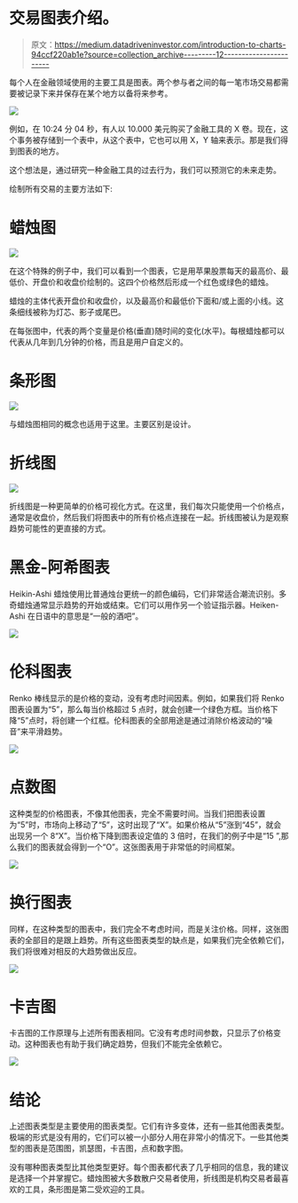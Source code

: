 # 交易图表介绍。

> 原文：<https://medium.datadriveninvestor.com/introduction-to-charts-94ccf220ab1e?source=collection_archive---------12----------------------->

每个人在金融领域使用的主要工具是图表。两个参与者之间的每一笔市场交易都需要被记录下来并保存在某个地方以备将来参考。

![](img/53064b138f30f9570012f4af9d5c435c.png)

例如，在 10:24 分 04 秒，有人以 10.000 美元购买了金融工具的 X 卷。现在，这个事务被存储到一个表中，从这个表中，它也可以用 X，Y 轴来表示。那是我们得到图表的地方。

这个想法是，通过研究一种金融工具的过去行为，我们可以预测它的未来走势。

绘制所有交易的主要方法如下:

# 蜡烛图

![](img/290c28a298a44c4d403d2999f62106e5.png)

在这个特殊的例子中，我们可以看到一个图表，它是用苹果股票每天的最高价、最低价、开盘价和收盘价绘制的。这四个价格然后形成一个红色或绿色的蜡烛。

蜡烛的主体代表开盘价和收盘价，以及最高价和最低价下面和/或上面的小线。这条细线被称为灯芯、影子或尾巴。

在每张图中，代表的两个变量是价格(垂直)随时间的变化(水平)。每根蜡烛都可以代表从几年到几分钟的价格，而且是用户自定义的。

# 条形图

![](img/7c70c846e94c6956747e1297727a8aa2.png)

与蜡烛图相同的概念也适用于这里。主要区别是设计。

# 折线图

![](img/0f740ec9ffcec5a383ea02ff474de570.png)

折线图是一种更简单的价格可视化方式。在这里，我们每次只能使用一个价格点，通常是收盘价，然后我们将图表中的所有价格点连接在一起。折线图被认为是观察趋势可能性的更直接的方式。

# 黑金-阿希图表

Heikin-Ashi 蜡烛使用比普通烛台更统一的颜色编码，它们非常适合潮流识别。多奇蜡烛通常显示趋势的开始或结束。它们可以用作另一个验证指示器。Heiken-Ashi 在日语中的意思是“一般的酒吧”。

![](img/679fea95d9789368bac618080156e9be.png)

# 伦科图表

Renko 棒线显示的是价格的变动，没有考虑时间因素。例如，如果我们将 Renko 图表设置为“5”，那么每当价格超过 5 点时，就会创建一个绿色方框。当价格下降“5”点时，将创建一个红框。伦科图表的全部用途是通过消除价格波动的“噪音”来平滑趋势。

![](img/502400203422297398ec7d8d9bce1f85.png)

# 点数图

这种类型的价格图表，不像其他图表，完全不需要时间。当我们把图表设置为“5”时，市场向上移动了“5”，这时出现了“X”。如果价格从“5”涨到“45”，就会出现另一个 8“X”。当价格下降到图表设定值的 3 倍时，在我们的例子中是“15 ”,那么我们的图表就会得到一个“O”。这张图表用于非常低的时间框架。

![](img/1198cc455ae2b0922c16a5075df7c75c.png)

# 换行图表

同样，在这种类型的图表中，我们完全不考虑时间，而是关注价格。同样，这张图表的全部目的是跟上趋势。所有这些图表类型的缺点是，如果我们完全依赖它们，我们将很难对相反的大趋势做出反应。

![](img/796378e2fed89b3674411df5c8d7c298.png)

# 卡吉图

卡吉图的工作原理与上述所有图表相同。它没有考虑时间参数，只显示了价格变动。这种图表也有助于我们确定趋势，但我们不能完全依赖它。

![](img/038a4155ab6153ccd0769f16ca55b7e6.png)

# 结论

上述图表类型是主要使用的图表类型。它们有许多变体，还有一些其他图表类型。极端的形式是没有用的，它们可以被一小部分人用在非常小的情况下。一些其他类型的图表是范围图，凯瑟图，卡吉图，点和数字图。

没有哪种图表类型比其他类型更好。每个图表都代表了几乎相同的信息，我的建议是选择一个并掌握它。蜡烛图被大多数散户交易者使用，折线图是机构交易者最喜欢的工具，条形图是第二受欢迎的工具。